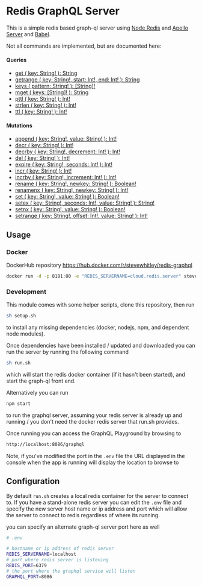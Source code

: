 # Redis GraphQL Server

This is a simple redis based graph-ql server using [Node Redis](https://github.com/noderedis/node_redis) and [Apollo Server](https://github.com/apollographql/apollo-server) and [Babel](https://new.babeljs.io/).

Not all commands are implemented, but are documented here:

#### Queries

- [get      ( key: String! ): String](https://redis.io/commands/get)
- [getrange ( key: String!, start: Int!, end: Int! ): String](https://redis.io/commands/getrange)
- [keys     ( pattern: String! ): [String]!](https://redis.io/commands/keys)
- [mget     ( keys: [String]! ): String](https://redis.io/commands/mget)
- [pttl     ( key: String! ): Int!](https://redis.io/commands/pttl)
- [strlen   ( key: String! ): Int!](https://redis.io/commands/strlen)
- [ttl      ( key: String! ): Int!](https://redis.io/commands/ttl)


#### Mutations

- [append   ( key: String!, value: String! ): Int!](https://redis.io/commands/append)
- [decr     ( key: String! ): Int!](https://redis.io/commands/decr)
- [decrby   ( key: String!, decrement: Int! ): Int!](https://redis.io/commands/decrby)
- [del      ( key: String! ): Int!](https://redis.io/commands/del)
- [expire   ( key: String!, seconds: Int! ): Int!](https://redis.io/commands/expire)
- [incr     ( key: String! ): Int!](https://redis.io/commands/incr)
- [incrby   ( key: String!, increment: Int! ): Int!](https://redis.io/commands/incrby)
- [rename   ( key: String!, newkey: String! ): Boolean!](https://redis.io/commands/rename)
- [renamenx ( key: String!, newkey: String! ): Int!](https://redis.io/commands/renamenx)
- [set      ( key: String!, value: String! ): Boolean!](https://redis.io/commands/set)
- [setex    ( key: String!, seconds: Int!, value: String! ): String!](https://redis.io/commands/setex)
- [setnx    ( key: String!, value: String! ): Boolean!](https://redis.io/commands/setnx)
- [setrange ( key: String!, offset: Int!, value: String! ): Int!](https://redis.io/commands/setnx)

## Usage

### Docker

DockerHub repository https://hub.docker.com/r/stevewhitley/redis-graphql

```bash
docker run -d -p 8181:80 -e "REDIS_SERVERNAME=cloud.redis.server" stevewhitley/redis-graphql
```

### Development

This module comes with some helper scripts, clone this repository, then run

```bash
sh setup.sh
```

to install any missing dependencies (docker, nodejs, npm, and dependent node modules).

Once dependencies have been installed / updated and downloaded you can run the server by running the following command

```bash
sh run.sh
```

which will start the redis docker container (if it hasn't been started), and start the graph-ql front end.

Alternatively you can run

```bash
npm start
```

to run the graphql server, assuming your redis server is already up and running / you don't need the docker redis server that run.sh provides.

Once running you can access the GraphQL Playground by browsing to

```html
http://localhost:8086/graphql
```

Note, if you've modified the port in the `.env` file the URL displayed in the console when the app is running will display the location to browse to

## Configuration

By default `run.sh` creates a local redis container for the server to connect to.  If you have a stand-alone redis server you can edit the `.env` file and specify the new server host name or ip address and port which will allow the server to connect to redis regardless of where its running.

you can specify an alternate graph-ql server port here as well

```bash
# .env

# hostname or ip address of redis server
REDIS_SERVERNAME=localhost
# port where redis server is listening
REDIS_PORT=6379
# the port where the graphql service will listen
GRAPHQL_PORT=8086
```
